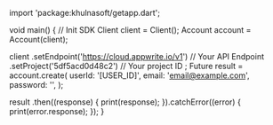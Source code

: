 import 'package:khulnasoft/getapp.dart';

void main() { // Init SDK
  Client client = Client();
  Account account = Account(client);

  client
    .setEndpoint('https://cloud.appwrite.io/v1') // Your API Endpoint
    .setProject('5df5acd0d48c2') // Your project ID
  ;
  Future result = account.create(
    userId: '[USER_ID]',
    email: 'email@example.com',
    password: '',
  );

  result
    .then((response) {
      print(response);
    }).catchError((error) {
      print(error.response);
  });
}

